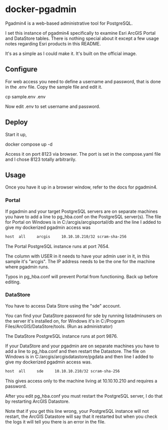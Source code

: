 # docker-pgadmin

Pgadmin4 is a web-based administrative tool for PostgreSQL.

I set this instance of pgadmin4 specifically to examine Esri ArcGIS Portal and DataStore tables.
There is nothing special about it except a few usage notes regarding Esri products
in this README.

It's as a simple as I could make it. It's built on the official image.

## Configure

For web access you need to define a username and password, that is done in the .env file.
Copy the sample file and edit it.

   cp sample.env .env

Now edit .env to set username and password.

## Deploy

Start it up,

   docker compose up -d

Access it on port 8123 via browser. The port is set in the compose.yaml file
and I chose 8123 totally arbitrarily.

## Usage

Once you have it up in a browser window, refer to the docs for pgadmin4.

### Portal

If pgadmin and your target PostgreSQL servers are on separate machines
you have to add a line to pg_hba.conf on the PostgreSQL server(s). The
file for Portal on Windows is in C:/arcgis/arcgisportal/db and the
line I added to give my dockerized pgadmin access was

```bash
host  all     arcgis     10.10.10.210/32 scram-sha-256
```

The Portal PostgreSQL instance runs at port 7654.

The column with USER in it needs to have your admin user in it, in this sample it's "arcgis".
The IP address needs to be the one for the machine where pgadmin runs.

Typos in pg_hba.conf will prevent Portal from functioning. Back up before editing.

### DataStore

You have to access Data Store using the "sde" account.

You can find your DataStore password for sde by running listadminusers on the server it's installed on,
for Windows it's in C:/Program Files/ArcGIS/DataStore/tools. (Run as administrator)

The DataStore PostgreSQL instance runs at port 9876.

If your DataStore and your pgadmin are on separate machines you have
to add a line to pg_hba.conf and then restart the Datastore. The file
on Windows is in C:/arcgis/arcgisdatastore/pgdata and then line I
added to give my dockerized pgadmin access was.

```bash
host  all     sde     10.10.10.210/32 scram-sha-256
```

This gives access only to the machine living at 10.10.10.210 and requires a password.

After you edit pg_hba.conf you must restart the PostgreSQL server, I do that by restarting ArcGIS Datastore.

Note that if you get this line wrong, your PostgreSQL instance will
not restart, the ArcGIS Datastore will say that it restarted but when
you check the logs it will tell you there is an error in the file.


